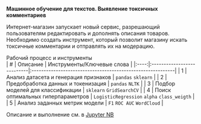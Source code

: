 **Машинное обучение для текстов. Выявление токсичных комментариев**    

Интернет-магазин запускает новый сервис, разрешающий пользователям редактировать и дополнять описания товаров. Необходимо создать инструмент, который позволит магазину искать токсичные комментарии и отправлять их на модерацию.
    
Рабочий процесс и инструменты        
| # | Описание | Инструменты/Ключевые слова |
|:----:|:---------------------------|:-----------------------------------------------------------|
| 1 | Анализ датасета и генерация признаков | `pandas` `sklearn` |
| 2 | Предобработка данных и токенизация | `pandas` `NLTK` |
| 3 | Подбор моделей для классификации | `sklearn` `GridSearchCV` |
| 4 | Поиск оптимальных гиперпараметров | `LogisticRegression` `alpha` `class_weigth` |
| 5 | Анализ заданных метрик модели | `F1` `ROC AUC` `WordCloud` |

Описание и выполнение см. в [Jupyter NB](./workflow.ipynb)